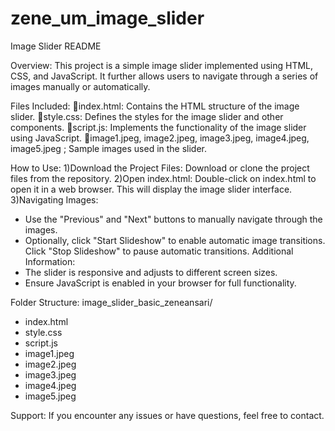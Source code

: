 # zene_um_image_slider
Image Slider README

Overview:
This project is a simple image slider implemented using HTML, CSS, and JavaScript. It further allows users to navigate through a series of images manually or automatically.

Files Included:
index.html: Contains the HTML structure of the image slider.
style.css: Defines the styles for the image slider and other components.
script.js: Implements the functionality of the image slider using JavaScript.
image1.jpeg, image2.jpeg, image3.jpeg, image4.jpeg, image5.jpeg ; Sample images used in the slider.

How to Use:
1)Download the Project Files: Download or clone the project files from the repository.
2)Open index.html: Double-click on index.html to open it in a web browser. This will display the image slider interface.
3)Navigating Images:
- Use the "Previous" and "Next" buttons to manually navigate through the images.
- Optionally, click "Start Slideshow" to enable automatic image transitions. Click "Stop Slideshow" to pause automatic transitions.
Additional Information:
- The slider is responsive and adjusts to different screen sizes.
- Ensure JavaScript is enabled in your browser for full functionality.
  
Folder Structure:
image_slider_basic_zeneansari/
-  index.html
- style.css
- script.js 
- image1.jpeg
- image2.jpeg
- image3.jpeg
- image4.jpeg
- image5.jpeg

Support:
If you encounter any issues or have questions, feel free to contact.
